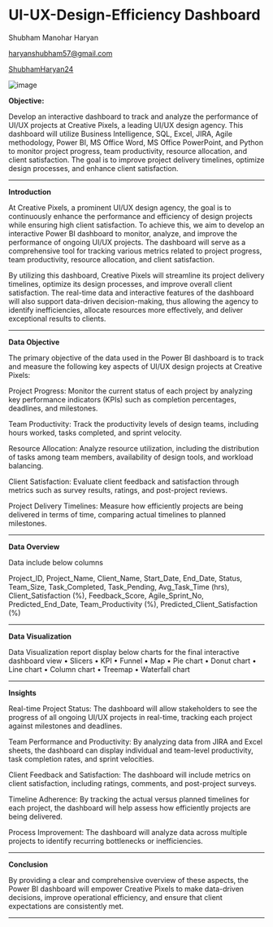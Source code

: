 # UI-UX-Design-Efficiency Dashboard

Shubham Manohar Haryan

haryanshubham57@gmail.com

[ShubhamHaryan24](https://github.com/ShubhamHaryan24)

![image](https://github.com/user-attachments/assets/13a87b13-f0ad-4521-ac62-4194e256d40f)




**Objective:**

Develop an interactive dashboard to track and analyze the performance of UI/UX projects at Creative Pixels, a leading UI/UX design agency. This dashboard will utilize Business Intelligence, SQL, Excel, JIRA, Agile methodology, Power BI, MS Office Word, MS Office PowerPoint, and Python to monitor project progress, team productivity, resource allocation, and client satisfaction. The goal is to improve project delivery timelines, optimize design processes, and enhance client satisfaction.

---

**Introduction**

At Creative Pixels, a prominent UI/UX design agency, the goal is to continuously enhance the performance and efficiency of design projects while ensuring high client satisfaction. To achieve this, we aim to develop an interactive Power BI dashboard to monitor, analyze, and improve the performance of ongoing UI/UX projects. The dashboard will serve as a comprehensive tool for tracking various metrics related to project progress, team productivity, resource allocation, and client satisfaction.

By utilizing this dashboard, Creative Pixels will streamline its project delivery timelines, optimize its design processes, and improve overall client satisfaction. The real-time data and interactive features of the dashboard will also support data-driven decision-making, thus allowing the agency to identify inefficiencies, allocate resources more effectively, and deliver exceptional results to clients.

---

**Data Objective**

The primary objective of the data used in the Power BI dashboard is to track and measure the following key aspects of UI/UX design projects at Creative Pixels:

Project Progress: Monitor the current status of each project by analyzing key performance indicators (KPIs) such as completion percentages, deadlines, and milestones.

Team Productivity: Track the productivity levels of design teams, including hours worked, tasks completed, and sprint velocity.

Resource Allocation: Analyze resource utilization, including the distribution of tasks among team members, availability of design tools, and workload balancing.

Client Satisfaction: Evaluate client feedback and satisfaction through metrics such as survey results, ratings, and post-project reviews.

Project Delivery Timelines: Measure how efficiently projects are being delivered in terms of time, comparing actual timelines to planned milestones.

---

**Data Overview**

Data include below columns

Project_ID, Project_Name, Client_Name, Start_Date, End_Date, Status, Team_Size, Task_Completed, Task_Pending, Avg_Task_Time (hrs), Client_Satisfaction (%), Feedback_Score, Agile_Sprint_No, Predicted_End_Date, Team_Productivity (%), Predicted_Client_Satisfaction (%)

---

**Data Visualization**

Data Visualization report display below charts for the final interactive dashboard view
• Slicers • KPI • Funnel • Map • Pie chart • Donut chart • Line chart • Column chart • Treemap • Waterfall chart

---

**Insights**

Real-time Project Status:
The dashboard will allow stakeholders to see the progress of all ongoing UI/UX projects in real-time, tracking each project against milestones and deadlines.

Team Performance and Productivity:
By analyzing data from JIRA and Excel sheets, the dashboard can display individual and team-level productivity, task completion rates, and sprint velocities.

Client Feedback and Satisfaction:
The dashboard will include metrics on client satisfaction, including ratings, comments, and post-project surveys.

Timeline Adherence:
By tracking the actual versus planned timelines for each project, the dashboard will help assess how efficiently projects are being delivered.

Process Improvement:
The dashboard will analyze data across multiple projects to identify recurring bottlenecks or inefficiencies.

---

**Conclusion**

By providing a clear and comprehensive overview of these aspects, the Power BI dashboard will empower Creative Pixels to make data-driven decisions, improve operational efficiency, and ensure that client expectations are consistently met.

---




















